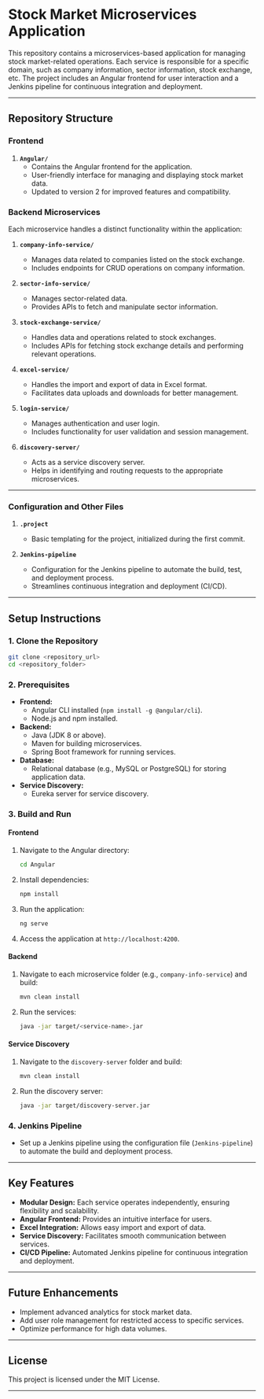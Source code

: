 # Stock Market Microservices Application

This repository contains a microservices-based application for managing stock market-related operations. Each service is responsible for a specific domain, such as company information, sector information, stock exchange, etc. The project includes an Angular frontend for user interaction and a Jenkins pipeline for continuous integration and deployment.

---

## **Repository Structure**

### **Frontend**
1. **`Angular/`**
   - Contains the Angular frontend for the application.
   - User-friendly interface for managing and displaying stock market data.
   - Updated to version 2 for improved features and compatibility.

### **Backend Microservices**
Each microservice handles a distinct functionality within the application:
1. **`company-info-service/`**
   - Manages data related to companies listed on the stock exchange.
   - Includes endpoints for CRUD operations on company information.

2. **`sector-info-service/`**
   - Manages sector-related data.
   - Provides APIs to fetch and manipulate sector information.

3. **`stock-exchange-service/`**
   - Handles data and operations related to stock exchanges.
   - Includes APIs for fetching stock exchange details and performing relevant operations.

4. **`excel-service/`**
   - Handles the import and export of data in Excel format.
   - Facilitates data uploads and downloads for better management.

5. **`login-service/`**
   - Manages authentication and user login.
   - Includes functionality for user validation and session management.

6. **`discovery-server/`**
   - Acts as a service discovery server.
   - Helps in identifying and routing requests to the appropriate microservices.

---

### **Configuration and Other Files**
1. **`.project`**
   - Basic templating for the project, initialized during the first commit.

2. **`Jenkins-pipeline`**
   - Configuration for the Jenkins pipeline to automate the build, test, and deployment process.
   - Streamlines continuous integration and deployment (CI/CD).

---

## **Setup Instructions**

### **1. Clone the Repository**
```bash
git clone <repository_url>
cd <repository_folder>
```

### **2. Prerequisites**
- **Frontend:**
  - Angular CLI installed (`npm install -g @angular/cli`).
  - Node.js and npm installed.
- **Backend:**
  - Java (JDK 8 or above).
  - Maven for building microservices.
  - Spring Boot framework for running services.
- **Database:**
  - Relational database (e.g., MySQL or PostgreSQL) for storing application data.
- **Service Discovery:**
  - Eureka server for service discovery.

### **3. Build and Run**
#### **Frontend**
1. Navigate to the Angular directory:
   ```bash
   cd Angular
   ```
2. Install dependencies:
   ```bash
   npm install
   ```
3. Run the application:
   ```bash
   ng serve
   ```
4. Access the application at `http://localhost:4200`.

#### **Backend**
1. Navigate to each microservice folder (e.g., `company-info-service`) and build:
   ```bash
   mvn clean install
   ```
2. Run the services:
   ```bash
   java -jar target/<service-name>.jar
   ```

#### **Service Discovery**
1. Navigate to the `discovery-server` folder and build:
   ```bash
   mvn clean install
   ```
2. Run the discovery server:
   ```bash
   java -jar target/discovery-server.jar
   ```

### **4. Jenkins Pipeline**
- Set up a Jenkins pipeline using the configuration file (`Jenkins-pipeline`) to automate the build and deployment process.

---

## **Key Features**
- **Modular Design:** Each service operates independently, ensuring flexibility and scalability.
- **Angular Frontend:** Provides an intuitive interface for users.
- **Excel Integration:** Allows easy import and export of data.
- **Service Discovery:** Facilitates smooth communication between services.
- **CI/CD Pipeline:** Automated Jenkins pipeline for continuous integration and deployment.

---

## **Future Enhancements**
- Implement advanced analytics for stock market data.
- Add user role management for restricted access to specific services.
- Optimize performance for high data volumes.

---

## **License**
This project is licensed under the MIT License.

---
